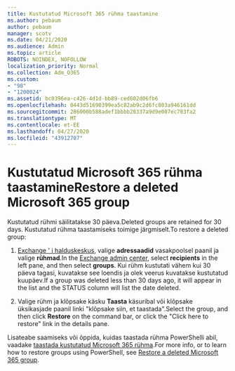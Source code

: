 ```yaml
---
title: Kustutatud Microsoft 365 rühma taastamine
ms.author: pebaum
author: pebaum
manager: scotv
ms.date: 04/21/2020
ms.audience: Admin
ms.topic: article
ROBOTS: NOINDEX, NOFOLLOW
localization_priority: Normal
ms.collection: Adm_O365
ms.custom:
- "98"
- "1200024"
ms.assetid: bc0396ea-c426-4d1d-bb89-ced602d06fb6
ms.openlocfilehash: 0443d51690399ea5c82ab9c2d6fc803a946161dd
ms.sourcegitcommit: 286000b588adef1bbbb28337a9d9e087ec783fa2
ms.translationtype: MT
ms.contentlocale: et-EE
ms.lasthandoff: 04/27/2020
ms.locfileid: "43912707"
---
```

# <a name="restore-a-deleted-microsoft-365-group"></a><span data-ttu-id="bf319-102">Kustutatud Microsoft 365 rühma taastamine</span><span class="sxs-lookup"><span data-stu-id="bf319-102">Restore a deleted Microsoft 365 group</span></span>

<span data-ttu-id="bf319-103">Kustutatud rühmi säilitatakse 30 päeva.</span><span class="sxs-lookup"><span data-stu-id="bf319-103">Deleted groups are retained for 30 days.</span></span> <span data-ttu-id="bf319-104">Kustutatud rühma taastamiseks toimige järgmiselt.</span><span class="sxs-lookup"><span data-stu-id="bf319-104">To restore a deleted group:</span></span>
  
1. <span data-ttu-id="bf319-105">[Exchange ' i halduskeskus](https://outlook.office365.com/ecp/), valige **adressaadid** vasakpoolsel paanil ja valige **rühmad**.</span><span class="sxs-lookup"><span data-stu-id="bf319-105">In the [Exchange admin center](https://outlook.office365.com/ecp/), select **recipients** in the left pane, and then select **groups**.</span></span> <span data-ttu-id="bf319-106">Kui rühm kustutati vähem kui 30 päeva tagasi, kuvatakse see loendis ja olek veerus kuvatakse kustutatud kuupäev.</span><span class="sxs-lookup"><span data-stu-id="bf319-106">If a group was deleted less than 30 days ago, it will appear in the list and the STATUS column will list the date deleted.</span></span>

2. <span data-ttu-id="bf319-107">Valige rühm ja klõpsake käsku **Taasta** käsuribal või klõpsake üksikasjade paanil linki "klõpsake siin, et taastada".</span><span class="sxs-lookup"><span data-stu-id="bf319-107">Select the group, and then click **Restore** on the command bar, or click the "Click here to restore" link in the details pane.</span></span>

<span data-ttu-id="bf319-108">Lisateabe saamiseks või õppida, kuidas taastada rühma PowerShelli abil, vaadake [taastada kustutatud Microsoft 365 rühma](https://go.microsoft.com/fwlink/?linkid=867802).</span><span class="sxs-lookup"><span data-stu-id="bf319-108">For more info, or to learn how to restore groups using PowerShell, see [Restore a deleted Microsoft 365 group](https://go.microsoft.com/fwlink/?linkid=867802).</span></span>
  
